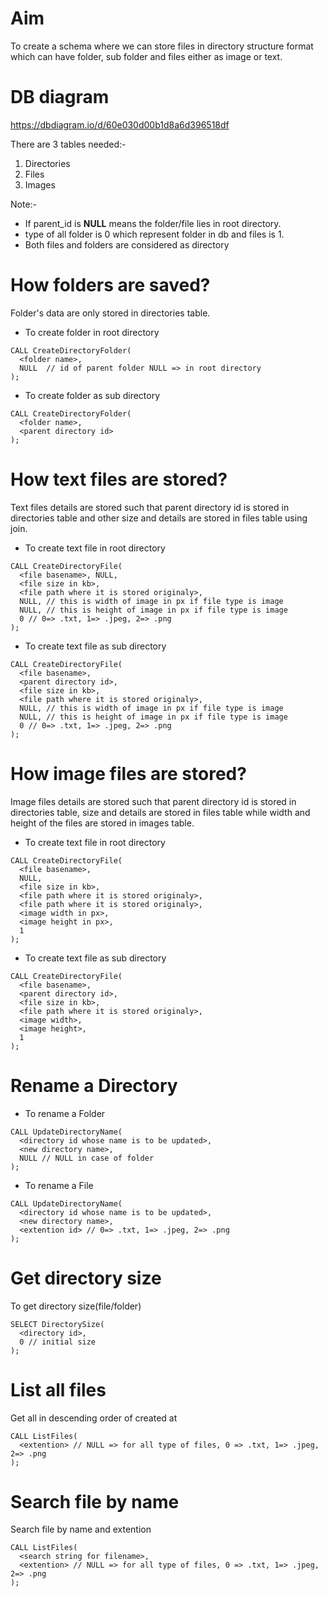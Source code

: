 # Aim
To create a schema where we can store files in directory structure format which can have folder, sub folder and files either as image or text.

# DB diagram
https://dbdiagram.io/d/60e030d00b1d8a6d396518df

There are 3 tables needed:-
1. Directories
2. Files
3. Images

Note:-
* If parent_id is **NULL** means the folder/file lies in root directory.
* type of all folder is 0 which represent folder in db and files is 1.
* Both files and folders are considered as directory

# How folders are saved?
Folder's data are only stored in directories table. 
* To create folder in root directory
```
CALL CreateDirectoryFolder(
  <folder name>,
  NULL  // id of parent folder NULL => in root directory
); 
```

* To create folder as sub directory
```
CALL CreateDirectoryFolder(
  <folder name>, 
  <parent directory id>
); 
```

# How text files are stored?
Text files details are stored such that parent directory id is stored in directories table and other size and details are stored in files table using join.
* To create text file in root directory
```
CALL CreateDirectoryFile(
  <file basename>, NULL, 
  <file size in kb>, 
  <file path where it is stored originaly>, 
  NULL, // this is width of image in px if file type is image
  NULL, // this is height of image in px if file type is image
  0 // 0=> .txt, 1=> .jpeg, 2=> .png
);
```

* To create text file as sub directory
```
CALL CreateDirectoryFile(
  <file basename>, 
  <parent directory id>, 
  <file size in kb>, 
  <file path where it is stored originaly>, 
  NULL, // this is width of image in px if file type is image
  NULL, // this is height of image in px if file type is image
  0 // 0=> .txt, 1=> .jpeg, 2=> .png
);
```
# How image files are stored?
Image files details are stored such that parent directory id is stored in directories table, size and details are stored in files table while width and height of the files are stored in images table.
* To create text file in root directory
```
CALL CreateDirectoryFile(
  <file basename>, 
  NULL, 
  <file size in kb>, 
  <file path where it is stored originaly>, 
  <file path where it is stored originaly>, 
  <image width in px>, 
  <image height in px>, 
  1
);
```

* To create text file as sub directory
```
CALL CreateDirectoryFile(
  <file basename>, 
  <parent directory id>, 
  <file size in kb>, 
  <file path where it is stored originaly>, 
  <image width>, 
  <image height>, 
  1
);
```

# Rename a Directory
* To rename a Folder
```
CALL UpdateDirectoryName(
  <directory id whose name is to be updated>, 
  <new directory name>, 
  NULL // NULL in case of folder
);
```
* To rename a File
```
CALL UpdateDirectoryName(
  <directory id whose name is to be updated>, 
  <new directory name>, 
  <extention id> // 0=> .txt, 1=> .jpeg, 2=> .png
);
```

# Get directory size
To get directory size(file/folder)
```
SELECT DirectorySize(
  <directory id>, 
  0 // initial size
); 
```

# List all files
Get all in descending order of created at
```
CALL ListFiles(
  <extention> // NULL => for all type of files, 0 => .txt, 1=> .jpeg, 2=> .png 
);
```

# Search file by name
Search file by name and extention
```
CALL ListFiles(
  <search string for filename>, 
  <extention> // NULL => for all type of files, 0 => .txt, 1=> .jpeg, 2=> .png
);
```
